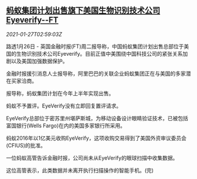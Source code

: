 <!--1611717797000-->
[蚂蚁集团计划出售旗下美国生物识别技术公司Eyeverify--FT](https://cn.reuters.com/article/ant-sale-plan-eyeverify-0126-tues-idCNKBS29W09S)
------

<div><i>2021-01-27T02:59:03Z</i></div><p>路透1月26日 - 英国金融时报(FT)周二报导称，中国蚂蚁集团计划出售总部位于美国的生物识别技术公司Eyeverify。目前正值中美围绕中国科技公司的紧张关系加剧以及美国加强数据保护。</p><p>金融时报援引消息人士报导称，阿里巴巴的关联企业蚂蚁集团正在与美国的多家潜在买家洽商。</p><p>报导称，蚂蚁集团计划在今年上半年实现出售。</p><p>蚂蚁不予置评。EyeVerify没有立即回复置评请求。</p><p>EyeVerify总部位于密苏里州堪萨斯城，为移动设备设计眼睛验证技术，已被包括富国银行(Wells Fargo)在内的美国多家银行所采用。</p><p>蚂蚁2016年以1亿美元收购EyeVerify，这项收购交易得到了美国外资审议委员会(CFIUS)的批准。</p><p>一位蚂蚁高管告诉金融时报，公司尚未从EyeVerify的眼球扫描中收集数据。</p><p>这位高管表示，此类数据并未离开执行扫描操作的智能手机。(完)</p>
